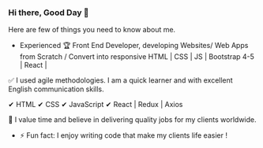 ### Hi there, Good Day 👋


Here are few of things you need to know about me.

- Experienced 🏆 Front End Developer, developing Websites/ Web Apps from Scratch / Convert into responsive HTML | CSS | JS | Bootstrap 4-5 | React |

✅ I used agile methodologies. I am a quick learner and with excellent English communication skills.

✔ HTML
✔ CSS
✔ JavaScript
✔ React | Redux | Axios


🌟 I value time and believe in delivering quality jobs for my clients worldwide. 


- ⚡ Fun fact: I enjoy writing code that make my clients life easier !

